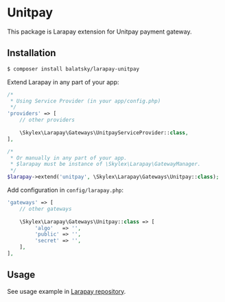 # Unitpay
This package is Larapay extension for Unitpay payment gateway.

## Installation
``` bash
$ composer install balatsky/larapay-unitpay
```

Extend Larapay in any part of your app:
``` php
/*
 * Using Service Provider (in your app/config.php)
 */
'providers' => [
    // other providers
    
    \Skylex\Larapay\Gateways\UnitpayServiceProvider::class,
],

/*
 * Or manually in any part of your app.
 * $larapay must be instance of \Skylex\Larapay\GatewayManager.
 */
$larapay->extend('unitpay', \Skylex\Larapay\Gateways\Unitpay::class);
```

Add configuration in `config/larapay.php`:
``` php
'gateways' => [
    // other gateways
    
    \Skylex\Larapay\Gateways\Unitpay::class => [
         'algo'   => '',
         'public' => '',
         'secret' => '',
    ],
],    

```

## Usage
See usage example in [Larapay repository](https://github.com/balatsky/larapay).